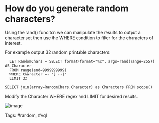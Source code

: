 # How do you generate random characters?

Using the rand() funciton we can manipulate the results to output a character set then use the WHERE condition to filter for the characters of interest.

For example output 32 random printable characters:  
```
  LET RandomChars = SELECT format(format="%c", args=rand(range=255)) AS Character
  FROM range(end=9999999999)
  WHERE Character =~ "[ -~]"
  LIMIT 32

SELECT join(array=RandomChars.Character) as Characters FROM scope()
```
Modify the Character WHERE regex and LIMIT for desired results.

![image](https://github.com/Velocidex/velociraptor-docs/assets/13081800/15d5e7f3-f519-4446-bbcb-fb42d97f4197)

Tags: #random, #vql
